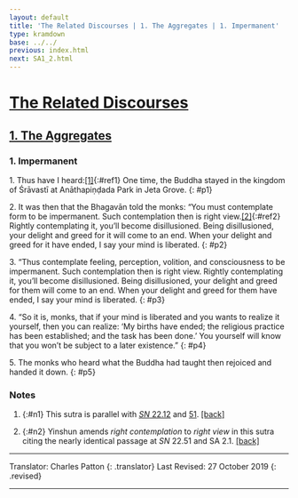 ```yaml
---
layout: default
title: 'The Related Discourses | 1. The Aggregates | 1. Impermanent'
type: kramdown
base: ../../
previous: index.html
next: SA1_2.html
---
```


# [The Related Discourses](../../index.html)
## [1. The Aggregates](index.html)
### 1. Impermanent

1\. Thus have I heard:[\[1\]](#n1){:#ref1} One time, the Buddha stayed in the kingdom of Śrāvastī at Anāthapiṇḍada Park in Jeta Grove.
{: #p1}

2\. It was then that the Bhagavān told the monks: “You must contemplate form to be impermanent. Such contemplation then is right view.[\[2\]](#n1){:#ref2} Rightly contemplating it, you’ll become disillusioned. Being disillusioned, your delight and greed for it will come to an end. When your delight and greed for it have ended, I say your mind is liberated.
{: #p2}

3\. “Thus contemplate feeling, perception, volition, and consciousness to be impermanent. Such contemplation then is right view. Rightly contemplating it, you’ll become disillusioned. Being disillusioned, your delight and greed for them will come to an end. When your delight and greed for them have ended, I say your mind is liberated.
{: #p3}

4\. “So it is, monks, that if your mind is liberated and you wants to realize it yourself, then you can realize: ‘My births have ended; the religious practice has been established; and the task has been done.’ You yourself will know that you won’t be subject to a later existence.”
{: #p4}

5\. The monks who heard what the Buddha had taught then rejoiced and handed it down.
{: #p5}

### Notes

1. {:#n1} This sutra is parallel with <a href="https://suttacentral.net/sn22.12" target="_blank"><em>SN</em> 22.12</a> and <a href="https://suttacentral.net/sn22.51" target="_blank">51</a>. [\[back\]](#ref1)

2. {:#n2} Yinshun amends <em>right contemplation</em> to <em>right view</em> in this sutra citing the nearly identical passage at <em>SN</em> 22.51 and SA 2.1.
 [\[back\]](#ref2)

---

Translator: Charles Patton
{: .translator}
Last Revised: 27 October 2019
{: .revised}

---
